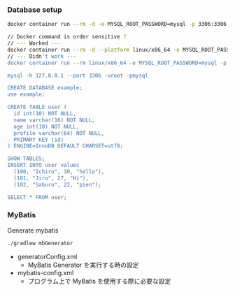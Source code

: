 ### Database setup
``` sh
docker container run --rm -d -e MYSQL_ROOT_PASSWORD=mysql -p 3306:3306 --name mysql mysql

// Docker command is order sensitive ?
// --- Worked ---
docker container run --rm -d --platform linux/x86_64 -e MYSQL_ROOT_PASSWORD=mysql -p 3306:3306 --name mysql mysql
// --- Didn't work ---
docker container run --rm linux/x86_64 -e MYSQL_ROOT_PASSWORD=mysql -p 3306:3306 --name mysql mysql -d --platform

mysql -h 127.0.0.1 --port 3306 -uroot -pmysql

CREATE DATABASE example;
use example;

CREATE TABLE user (
  id int(10) NOT NULL,
  name varchar(16) NOT NULL,
  age int(10) NOT NULL,
  profile varchar(64) NOT NULL,
  PRIMARY KEY (id)
) ENGINE=InnoDB DEFAULT CHARSET=utf8;

SHOW TABLES;
INSERT INTO user values
  (100, "Ichiro", 30, "hello"),
  (101, "Jiro", 27, "Hi"),
  (102, "Saburo", 22, "pien");

SELECT * FROM user;
```

### MyBatis
Generate mybatis

``` sh
./gradlew mbGenerator
```

- generatorConfig.xml
  - MyBatis Generator を実行する時の設定
- mybatis-config.xml
  - プログラム上で MyBatis を使用する際に必要な設定


